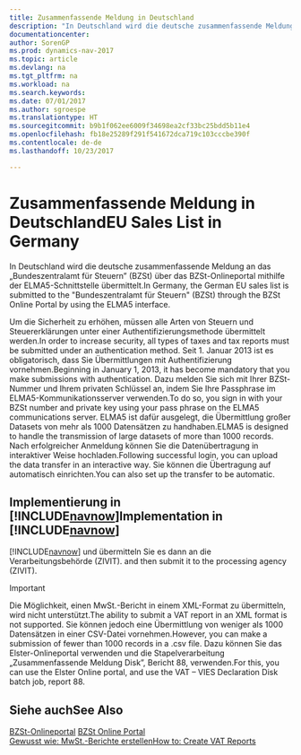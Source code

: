 ```yaml
---
title: Zusammenfassende Meldung in Deutschland
description: "In Deutschland wird die deutsche zusammenfassende Meldung an das „Bundeszentralamt für Steuern” (BZSt) über das BZSt-Onlineportal mithilfe der ELMA5-Schnittstelle übermittelt."
documentationcenter: 
author: SorenGP
ms.prod: dynamics-nav-2017
ms.topic: article
ms.devlang: na
ms.tgt_pltfrm: na
ms.workload: na
ms.search.keywords: 
ms.date: 07/01/2017
ms.author: sgroespe
ms.translationtype: HT
ms.sourcegitcommit: b9b1f062ee6009f34698ea2cf33bc25bdd5b11e4
ms.openlocfilehash: fb18e25289f291f541672dca719c103cccbe390f
ms.contentlocale: de-de
ms.lasthandoff: 10/23/2017

---
```

# <a name="eu-sales-list-in-germany"></a><span data-ttu-id="78f58-103">Zusammenfassende Meldung in Deutschland</span><span class="sxs-lookup"><span data-stu-id="78f58-103">EU Sales List in Germany</span></span>
<span data-ttu-id="78f58-104">In Deutschland wird die deutsche zusammenfassende Meldung an das „Bundeszentralamt für Steuern” (BZSt) über das BZSt-Onlineportal mithilfe der ELMA5-Schnittstelle übermittelt.</span><span class="sxs-lookup"><span data-stu-id="78f58-104">In Germany, the German EU sales list is submitted to the "Bundeszentralamt für Steuern" (BZSt) through the BZSt Online Portal by using the ELMA5 interface.</span></span>  

<span data-ttu-id="78f58-105">Um die Sicherheit zu erhöhen, müssen alle Arten von Steuern und Steuererklärungen unter einer Authentifizierungsmethode übermittelt werden.</span><span class="sxs-lookup"><span data-stu-id="78f58-105">In order to increase security, all types of taxes and tax reports must be submitted under an authentication method.</span></span> <span data-ttu-id="78f58-106">Seit 1. Januar 2013 ist es obligatorisch, dass Sie Übermittlungen mit Authentifizierung vornehmen.</span><span class="sxs-lookup"><span data-stu-id="78f58-106">Beginning in January 1, 2013, it has become mandatory that you make submissions with authentication.</span></span> <span data-ttu-id="78f58-107">Dazu melden Sie sich mit Ihrer BZSt-Nummer und Ihrem privaten Schlüssel an, indem Sie Ihre Passphrase im ELMA5-Kommunikationsserver verwenden.</span><span class="sxs-lookup"><span data-stu-id="78f58-107">To do so, you sign in with your BZSt number and private key using your pass phrase on the ELMA5 communications server.</span></span> <span data-ttu-id="78f58-108">ELMA5 ist dafür ausgelegt, die Übermittlung großer Datasets von mehr als 1000 Datensätzen zu handhaben.</span><span class="sxs-lookup"><span data-stu-id="78f58-108">ELMA5 is designed to handle the transmission of large datasets of more than 1000 records.</span></span> <span data-ttu-id="78f58-109">Nach erfolgreicher Anmeldung können Sie die Datenübertragung in interaktiver Weise hochladen.</span><span class="sxs-lookup"><span data-stu-id="78f58-109">Following successful login, you can upload the data transfer in an interactive way.</span></span> <span data-ttu-id="78f58-110">Sie können die Übertragung auf automatisch einrichten.</span><span class="sxs-lookup"><span data-stu-id="78f58-110">You can also set up the transfer to be automatic.</span></span>  

## <a name="implementation-in-includenavnowincludesnavnowmdmd"></a><span data-ttu-id="78f58-111">Implementierung in [!INCLUDE[navnow](../../includes/navnow_md.md)]</span><span class="sxs-lookup"><span data-stu-id="78f58-111">Implementation in [!INCLUDE[navnow](../../includes/navnow_md.md)]</span></span>  
 [!INCLUDE[navnow](../../includes/navnow_md.md)]<span data-ttu-id="78f58-112"> und übermitteln Sie es dann an die Verarbeitungsbehörde (ZIVIT).</span><span class="sxs-lookup"><span data-stu-id="78f58-112"> and then submit it to the processing agency (ZIVIT).</span></span>
 
> [!IMPORTANT]  
>  <span data-ttu-id="78f58-113">Die Möglichkeit, einen MwSt.-Bericht in einem XML-Format zu übermitteln, wird nicht unterstützt.</span><span class="sxs-lookup"><span data-stu-id="78f58-113">The ability to submit a VAT report in an XML format is not supported.</span></span> <span data-ttu-id="78f58-114">Sie können jedoch eine Übermittlung von weniger als 1000 Datensätzen in einer CSV-Datei vornehmen.</span><span class="sxs-lookup"><span data-stu-id="78f58-114">However, you can make a submission of fewer than 1000 records in a .csv file.</span></span> <span data-ttu-id="78f58-115">Dazu können Sie das Elster-Onlineportal verwenden und die Stapelverarbeitung „Zusammenfassende Meldung Disk”, Bericht 88, verwenden.</span><span class="sxs-lookup"><span data-stu-id="78f58-115">For this, you can use the Elster Online portal, and use the VAT – VIES Declaration Disk batch job, report 88.</span></span>

## <a name="see-also"></a><span data-ttu-id="78f58-116">Siehe auch</span><span class="sxs-lookup"><span data-stu-id="78f58-116">See Also</span></span>  
<span data-ttu-id="78f58-117">[BZSt-Onlineportal](http://www.bzst.de) </span><span class="sxs-lookup"><span data-stu-id="78f58-117">[BZSt Online Portal](http://www.bzst.de) </span></span>  
[<span data-ttu-id="78f58-118">Gewusst wie: MwSt.-Berichte erstellen</span><span class="sxs-lookup"><span data-stu-id="78f58-118">How to: Create VAT Reports</span></span>](how-to-create-vat-reports.md)

